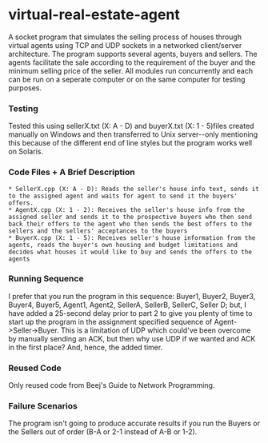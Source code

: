 # virtual-real-estate-agent
A socket program that simulates the selling process of houses through virtual agents using TCP and UDP sockets in a networked client/server architecture. The program supports several agents, buyers and sellers. The agents facilitate the sale according to the requirement of the buyer and the minimum selling price of the seller. All modules run concurrently and each can be run on a seperate computer or on the same computer for testing purposes.

### Testing
Tested this using sellerX.txt (X: A - D) and buyerX.txt (X: 1 - 5)files created manually on Windows and then transferred to Unix server--only mentioning this because of the different end of line styles but the program works well on Solaris.

### Code Files + A Brief Description
	* SellerX.cpp (X: A - D): Reads the seller's house info text, sends it to the assigned agent and waits for agent to send it the buyers' offers.
	* AgentX.cpp (X: 1 - 2): Receives the seller's house info from the assigned seller and sends it to the prospective buyers who then send back their offers to the agent who then sends the best offers to the sellers and the sellers' acceptances to the buyers
	* BuyerX.cpp (X: 1 - 5): Receives seller's house information from the agents, reads the buyer's own housing and budget limitations and decides what houses it would like to buy and sends the offers to the agents

### Running Sequence
I prefer that you run the program in this sequence: Buyer1, Buyer2, Buyer3, Buyer4, Buyer5, Agent1, Agent2, SellerA, SellerB, SellerC, Seller D; but, I have added a 25-second delay prior to part 2 to give you plenty of time to start up the program in the assignment specified sequence of Agent->Seller->Buyer. This is a limitation of UDP which could've been overcome by manually sending an ACK, but then why use UDP if we wanted and ACK in the first place? And, hence, the added timer.
	
### Reused Code
Only reused code from Beej's Guide to Network Programming.

### Failure Scenarios
The program isn't going to produce accurate results if you run the Buyers or the Sellers out of order (B-A or 2-1 instead of A-B or 1-2).
